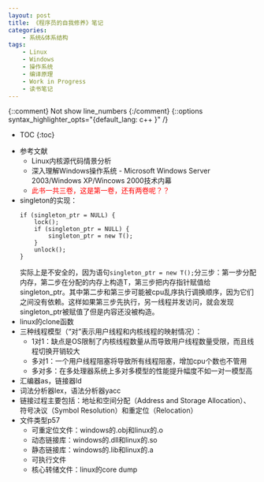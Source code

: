 ```yaml
---
layout: post
title: 《程序员的自我修养》笔记
categories:
    - 系统&体系结构
tags:
    - Linux
    - Windows
    - 操作系统
    - 编译原理
    - Work in Progress
    - 读书笔记
---
```


{::comment} Not show line_numbers {:/comment}
{::options syntax_highlighter_opts="{default_lang: c++ \}" /}

* TOC
{:toc}

- 参考文献
  - Linux内核源代码情景分析
  - 深入理解Windows操作系统 - Microsoft Windows Server 2003/Windows XP/Wincows 2000技术内幕
  - <span style="color: red">此书一共三卷，这是第一卷，还有两卷呢？？</span>
- singleton的实现：
  ```
  if (singleton_ptr = NULL) {
      lock();
      if (singleton_ptr = NULL) {
          singleton_ptr = new T();
      }
      unlock();
  }
  ```
  实际上是不安全的，因为语句`singleton_ptr = new T();`分三步：第一步分配内存，第二步在分配的内存上构造T，第三步把内存指针赋值给singleton_ptr。其中第二步和第三步可能被cpu乱序执行调换顺序，因为它们之间没有依赖。这样如果第三步先执行，另一线程并发访问，就会发现singleton_ptr被赋值了但是内容还没被构造。
- linux的clone函数
- 三种线程模型（“对”表示用户线程和内核线程的映射情况）：
  - 1对1：缺点是OS限制了内核线程数量从而导致用户线程数量受限，而且线程切换开销较大
  - 多对1：一个用户线程阻塞将导致所有线程阻塞，增加cpu个数也不管用
  - 多对多：在多处理器系统上多对多模型的性能提升幅度不如一对一模型高
- 汇编器as，链接器ld
- 词法分析器lex，语法分析器yacc
- 链接过程主要包括：地址和空间分配（Address and Storage Allocation）、符号决议（Symbol Resolution）和重定位（Relocation）
- 文件类型p57
  - 可重定位文件：windows的.obj和linux的.o
  - 动态链接库：windows的.dll和linux的.so
  - 静态链接库：windows的.lib和linux的.a
  - 可执行文件
  - 核心转储文件：linux的core dump

